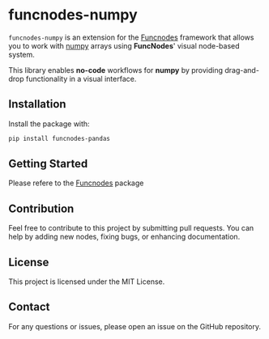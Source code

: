 # funcnodes-numpy

`funcnodes-numpy` is an extension for the [Funcnodes](https://github.com/linkdlab/funcnodes) framework that allows you to work with [numpy](https://numpy.org/) arrays using **FuncNodes**' visual node-based system.

This library enables **no-code** workflows for **numpy** by providing drag-and-drop functionality in a visual interface.

## Installation

Install the package with:

```bash
pip install funcnodes-pandas
```

## Getting Started

Please refere to the [Funcnodes](https://github.com/linkdlab/funcnodes) package

## Contribution

Feel free to contribute to this project by submitting pull requests. You can help by adding new nodes, fixing bugs, or enhancing documentation.

## License

This project is licensed under the MIT License.

## Contact

For any questions or issues, please open an issue on the GitHub repository.
